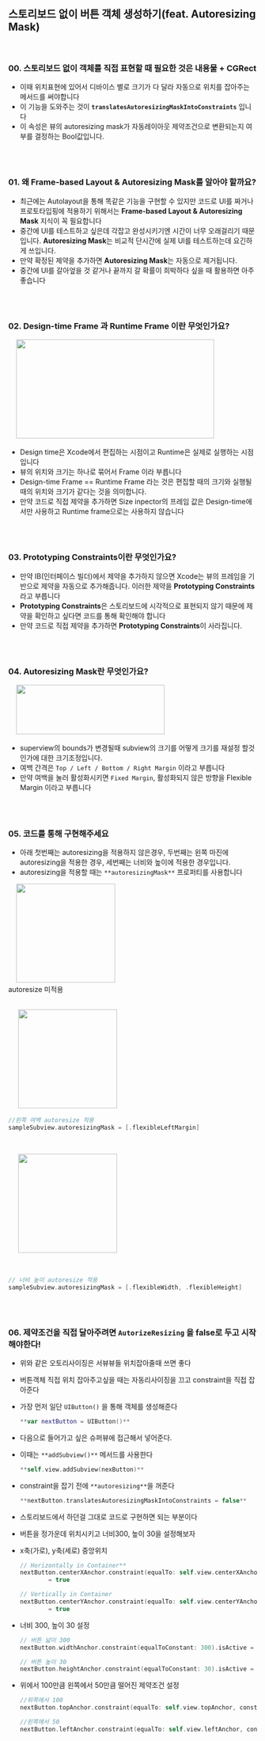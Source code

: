 
<br/><br/>

## **스토리보드 없이 버튼 객체 생성하기(feat. Autoresizing Mask)**

<br/>

### 00. 스토리보드 없이 객체를 직접 표현할 때 필요한 것은 내용물 + CGRect

- 이때 위치표현에 있어서 디바이스 별로 크기가 다 달라 자동으로 위치를 잡아주는 메서드를 써야합니다
- 이 기능을 도와주는 것이 **`translatesAutoresizingMaskIntoConstraints`** 입니다
- 이 속성은 뷰의 autoresizing mask가 자동레이아웃 제약조건으로 변환되는지 여부를 결정하는 Bool값입니다.

<br/>

#

### 01. 왜 **Frame-based Layout & Autoresizing Mask를 알아야 할까요?**

- 최근에는 Autolayout을 통해 똑같은 기능을 구현할 수 있지만 코드로 UI를 짜거나 프로토타입핑에 적용하기 위해서는  **Frame-based Layout & Autoresizing Mask** 지식이 꼭 필요합니다
- 중간에 UI를 테스트하고 싶은데 각잡고 완성시키기엔 시간이 너무 오래걸리기 때문입니다. **Autoresizing Mask**는 비교적 단시간에 실제 UI를 테스트하는데 요긴하게 쓰입니다.
- 만약 확정된 제약을 추가하면 **Autoresizing Mask**는 자동으로 제거됩니다.
- 중간에 UI를 갈아엎을 것 같거나 끝까지 갈 확률이 희박하다 싶을 때 활용하면 아주 좋습니다

<br/>

#

### 02. Design-time Frame 과 Runtime Frame 이란 무엇인가요?

&nbsp;&nbsp;&nbsp;&nbsp;<img src="http://i.stack.imgur.com/0Hbcr.png" width="400" height="200"><br/>

- Design time은 Xcode에서 편집하는 시점이고 Runtime은 실제로 실행하는 시점입니다
- 뷰의 위치와 크기는 하나로 묶어서 Frame 이라 부릅니다
- Design-time Frame == Runtime Frame 라는 것은 편집할 때의 크기와 실행될 때의 위치와 크기가 같다는 것을 의미합니다.
- 만약 코드로 직접 제약을 추가하면 Size inpector의 프레임 값은 Design-time에서만 사용하고 Runtime frame으로는 사용하지 않습니다

<br/>

#

### 03. **Prototyping Constraints이란 무엇인가요?**

- 만약 IB(인터페이스 빌더)에서 제약을 추가하지 않으면 Xcode는 뷰의 프레임을 기반으로 제약을 자동으로 추가해줍니다. 이러한 제약을 **Prototyping Constraints** 라고 부릅니다
- **Prototyping Constraints**은 스토리보드에 시각적으로 표현되지 않기 때문에 제약을 확인하고 싶다면 코드를 통해 확인해야 합니다
- 만약 코드로 직접 제약을 추가하면 **Prototyping Constraints**이 사라집니다.

<br/>

#

### 04. Autoresizing Mask란 무엇인가요?


&nbsp;&nbsp;&nbsp;&nbsp;<img src="http://www.thecodedself.com/assets/images/AutoResizing/Autoresizing-Example.gif" width="300" height="100"><br/>

- superview의 bounds가 변경될때 subview의 크기를 어떻게 크기를 재설정 할것인가에 대한 크기조정입니다.
- 여백 간격은 `Top / Left / Bottom / Right Margin` 이라고 부릅니다
- 만약 여백을 눌러 활성화시키면 `Fixed Margin`, 활성화되지 않은 방향을 Flexible Margin 이라고 부릅니다

<br/>

#

### 05. 코드를 통해 구현해주세요

- 아래 첫번째는 autoresizing을 적용하지 않은경우, 두번째는 왼쪽 마진에 autoresizing을 적용한 경우, 세번째는 너비와 높이에 적용한 경우입니다.
- autoresizing을 적용할 때는 `**autoresizingMask**` 프로퍼티를 사용합니다



&nbsp;&nbsp;&nbsp;&nbsp;<img src="http://blog.kakaocdn.net/dn/bw0uDB/btrcNkzO4lj/kpNokpdaBP2rtIroFrKTp1/img.gif" width="200" height="200"><br/>
autoresize 미적용 <br/><br/>

&nbsp;&nbsp;&nbsp;&nbsp; <img src="https://blog.kakaocdn.net/dn/VLhBV/btrcQfknuSf/78DT0osZKlkVjAlxbG6n20/img.gif" width="200" height="200"><br/>
```swift
//왼쪽 여백 autoresize 적용
sampleSubview.autoresizingMask = [.flexibleLeftMargin]
```

<br/>

&nbsp;&nbsp;&nbsp;&nbsp; <img src="https://blog.kakaocdn.net/dn/dYtZUP/btrcON2JJmT/KnOoYwwQaM2fSM8xnYJTL1/img.gif" width="200" height="200">

<br/>

```swift
// 너비 높이 autoresize 적용
sampleSubview.autoresizingMask = [.flexibleWidth, .flexibleHeight]
```
<br/>

#

### 06. 제약조건을 직접 달아주려면 `AutorizeResizing` 을 false로 두고 시작해야한다!

- 위와 같은 오토리사이징은 서뷰뷰들 위치잡아줄때 쓰면 좋다
- 버튼객체 직접 위치 잡아주고싶을 때는 자동리사이징을 끄고 constraint을 직접 잡아준다
- 가장 먼저 일단 `UIButton()` 을 통해 객체를 생성해준다
    
    ```swift
    **var nextButton = UIButton()**
    ```
    

- 다음으로 들어가고 싶은 슈퍼뷰에 접근해서 넣어준다.
- 이때는 `**addSubview()**` 메서드를 사용한다
    
    ```swift
    **self.view.addSubview(nexButton)**
    ```    

- constraint을 잡기 전에 `**autoresizing**`을 꺼준다
    
    ```swift
    **nextButton.translatesAutoresizingMaskIntoConstraints = false**
    ```
    
- 스토리보드에서 하던걸 그대로 코드로 구현하면 되는 부분이다
- 버튼을 정가운데 위치시키고 너비300, 높이 30을 설정해보자
- x축(가로), y축(세로) 중앙위치
    
    ```swift
    // Horizontally in Container**
    nextButton.centerXAnchor.constraint(equalTo: self.view.centerXAnchor).isActive 
    		= true
    
    // Vertically in Container
    nextButton.centerYAnchor.constraint(equalTo: self.view.centerYAnchor).isActive 
    		= true
    ```
    

- 너비 300, 높이 30 설정
    
    ```swift
    // 버튼 넓이 300
    nextButton.widthAnchor.constraint(equalToConstant: 300).isActive = true
    
    // 버튼 높이 30
    nextButton.heightAnchor.constraint(equalToConstant: 30).isActive = true**
    ```
    

- 위에서 100만큼 왼쪽에서 50만큼 떨어진 제약조건 설정
  ~~~ swift
  //위쪽에서 100
  nextButton.topAnchor.constraint(equalTo: self.view.topAnchor, constant: 100).isActive = true

  //왼쪽에서 50
  nextButton.leftAnchor.constraint(equalTo: self.view.leftAnchor, constant: 50).isActive = true
  ~~~



